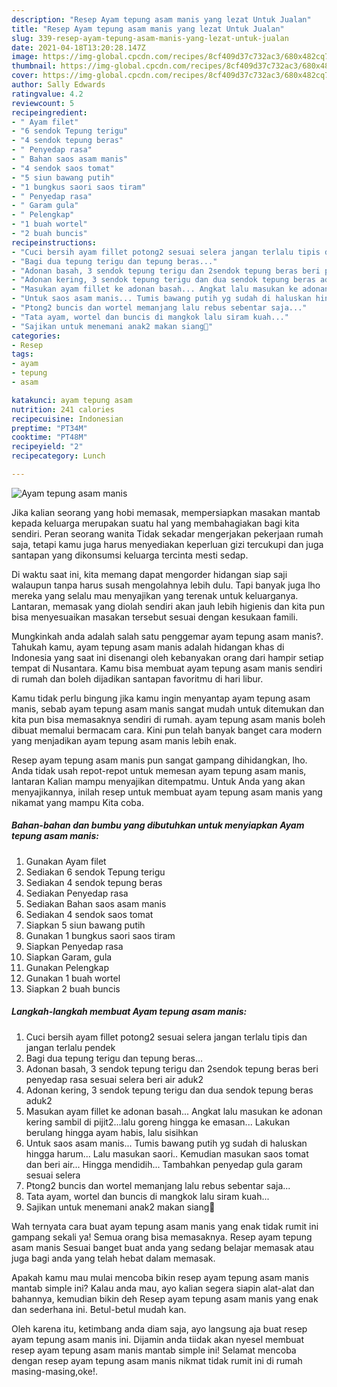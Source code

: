 ```yaml
---
description: "Resep Ayam tepung asam manis yang lezat Untuk Jualan"
title: "Resep Ayam tepung asam manis yang lezat Untuk Jualan"
slug: 339-resep-ayam-tepung-asam-manis-yang-lezat-untuk-jualan
date: 2021-04-18T13:20:28.147Z
image: https://img-global.cpcdn.com/recipes/8cf409d37c732ac3/680x482cq70/ayam-tepung-asam-manis-foto-resep-utama.jpg
thumbnail: https://img-global.cpcdn.com/recipes/8cf409d37c732ac3/680x482cq70/ayam-tepung-asam-manis-foto-resep-utama.jpg
cover: https://img-global.cpcdn.com/recipes/8cf409d37c732ac3/680x482cq70/ayam-tepung-asam-manis-foto-resep-utama.jpg
author: Sally Edwards
ratingvalue: 4.2
reviewcount: 5
recipeingredient:
- " Ayam filet"
- "6 sendok Tepung terigu"
- "4 sendok tepung beras"
- " Penyedap rasa"
- " Bahan saos asam manis"
- "4 sendok saos tomat"
- "5 siun bawang putih"
- "1 bungkus saori saos tiram"
- " Penyedap rasa"
- " Garam gula"
- " Pelengkap"
- "1 buah wortel"
- "2 buah buncis"
recipeinstructions:
- "Cuci bersih ayam fillet potong2 sesuai selera jangan terlalu tipis dan jangan terlalu pendek"
- "Bagi dua tepung terigu dan tepung beras..."
- "Adonan basah, 3 sendok tepung terigu dan 2sendok tepung beras beri penyedap rasa sesuai selera beri air aduk2"
- "Adonan kering, 3 sendok tepung terigu dan dua sendok tepung beras aduk2"
- "Masukan ayam fillet ke adonan basah... Angkat lalu masukan ke adonan kering sambil di pijit2...lalu goreng hingga ke emasan... Lakukan berulang hingga ayam habis, lalu sisihkan"
- "Untuk saos asam manis... Tumis bawang putih yg sudah di haluskan hingga harum... Lalu masukan saori.. Kemudian masukan saos tomat dan beri air... Hingga mendidih... Tambahkan penyedap gula garam sesuai selera"
- "Ptong2 buncis dan wortel memanjang lalu rebus sebentar saja..."
- "Tata ayam, wortel dan buncis di mangkok lalu siram kuah..."
- "Sajikan untuk menemani anak2 makan siang🥰"
categories:
- Resep
tags:
- ayam
- tepung
- asam

katakunci: ayam tepung asam 
nutrition: 241 calories
recipecuisine: Indonesian
preptime: "PT34M"
cooktime: "PT48M"
recipeyield: "2"
recipecategory: Lunch

---
```



![Ayam tepung asam manis](https://img-global.cpcdn.com/recipes/8cf409d37c732ac3/680x482cq70/ayam-tepung-asam-manis-foto-resep-utama.jpg)

Jika kalian seorang yang hobi memasak, mempersiapkan masakan mantab kepada keluarga merupakan suatu hal yang membahagiakan bagi kita sendiri. Peran seorang  wanita Tidak sekadar mengerjakan pekerjaan rumah saja, tetapi kamu juga harus menyediakan keperluan gizi tercukupi dan juga santapan yang dikonsumsi keluarga tercinta mesti sedap.

Di waktu  saat ini, kita memang dapat mengorder hidangan siap saji walaupun tanpa harus susah mengolahnya lebih dulu. Tapi banyak juga lho mereka yang selalu mau menyajikan yang terenak untuk keluarganya. Lantaran, memasak yang diolah sendiri akan jauh lebih higienis dan kita pun bisa menyesuaikan masakan tersebut sesuai dengan kesukaan famili. 



Mungkinkah anda adalah salah satu penggemar ayam tepung asam manis?. Tahukah kamu, ayam tepung asam manis adalah hidangan khas di Indonesia yang saat ini disenangi oleh kebanyakan orang dari hampir setiap tempat di Nusantara. Kamu bisa membuat ayam tepung asam manis sendiri di rumah dan boleh dijadikan santapan favoritmu di hari libur.

Kamu tidak perlu bingung jika kamu ingin menyantap ayam tepung asam manis, sebab ayam tepung asam manis sangat mudah untuk ditemukan dan kita pun bisa memasaknya sendiri di rumah. ayam tepung asam manis boleh dibuat memalui bermacam cara. Kini pun telah banyak banget cara modern yang menjadikan ayam tepung asam manis lebih enak.

Resep ayam tepung asam manis pun sangat gampang dihidangkan, lho. Anda tidak usah repot-repot untuk memesan ayam tepung asam manis, lantaran Kalian mampu menyajikan ditempatmu. Untuk Anda yang akan menyajikannya, inilah resep untuk membuat ayam tepung asam manis yang nikamat yang mampu Kita coba.

<!--inarticleads1-->

##### Bahan-bahan dan bumbu yang dibutuhkan untuk menyiapkan Ayam tepung asam manis:

1. Gunakan  Ayam filet
1. Sediakan 6 sendok Tepung terigu
1. Sediakan 4 sendok tepung beras
1. Sediakan  Penyedap rasa
1. Sediakan  Bahan saos asam manis
1. Sediakan 4 sendok saos tomat
1. Siapkan 5 siun bawang putih
1. Gunakan 1 bungkus saori saos tiram
1. Siapkan  Penyedap rasa
1. Siapkan  Garam, gula
1. Gunakan  Pelengkap
1. Gunakan 1 buah wortel
1. Siapkan 2 buah buncis




<!--inarticleads2-->

##### Langkah-langkah membuat Ayam tepung asam manis:

1. Cuci bersih ayam fillet potong2 sesuai selera jangan terlalu tipis dan jangan terlalu pendek
1. Bagi dua tepung terigu dan tepung beras...
1. Adonan basah, 3 sendok tepung terigu dan 2sendok tepung beras beri penyedap rasa sesuai selera beri air aduk2
1. Adonan kering, 3 sendok tepung terigu dan dua sendok tepung beras aduk2
1. Masukan ayam fillet ke adonan basah... Angkat lalu masukan ke adonan kering sambil di pijit2...lalu goreng hingga ke emasan... Lakukan berulang hingga ayam habis, lalu sisihkan
1. Untuk saos asam manis... Tumis bawang putih yg sudah di haluskan hingga harum... Lalu masukan saori.. Kemudian masukan saos tomat dan beri air... Hingga mendidih... Tambahkan penyedap gula garam sesuai selera
1. Ptong2 buncis dan wortel memanjang lalu rebus sebentar saja...
1. Tata ayam, wortel dan buncis di mangkok lalu siram kuah...
1. Sajikan untuk menemani anak2 makan siang🥰




Wah ternyata cara buat ayam tepung asam manis yang enak tidak rumit ini gampang sekali ya! Semua orang bisa memasaknya. Resep ayam tepung asam manis Sesuai banget buat anda yang sedang belajar memasak atau juga bagi anda yang telah hebat dalam memasak.

Apakah kamu mau mulai mencoba bikin resep ayam tepung asam manis mantab simple ini? Kalau anda mau, ayo kalian segera siapin alat-alat dan bahannya, kemudian bikin deh Resep ayam tepung asam manis yang enak dan sederhana ini. Betul-betul mudah kan. 

Oleh karena itu, ketimbang anda diam saja, ayo langsung aja buat resep ayam tepung asam manis ini. Dijamin anda tiidak akan nyesel membuat resep ayam tepung asam manis mantab simple ini! Selamat mencoba dengan resep ayam tepung asam manis nikmat tidak rumit ini di rumah masing-masing,oke!.

